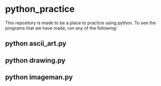 # python_practice

This repository is made to be a place to practice using python. To see the programs that we have made, run any of the following:

## python ascii_art.py
## python drawing.py
## python imageman.py